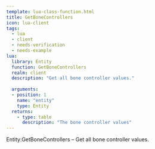 ```yaml
---
template: lua-class-function.html
title: GetBoneControllers
icon: lua-client
tags:
  - lua
  - client
  - needs-verification
  - needs-example
lua:
  library: Entity
  function: GetBoneControllers
  realm: client
  description: "Get all bone controller values."
  
  arguments:
  - position: 1
    name: "entity"
    type: Entity
  returns:
    - type: table
      description: "The bone controller values"
---
```


<div class="lua__search__keywords">
Entity:GetBoneControllers &#x2013; Get all bone controller values.
</div>
